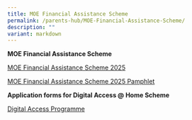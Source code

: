 ```yaml
---
title: MOE Financial Assistance Scheme
permalink: /parents-hub/MOE-Financial-Assistance-Scheme/
description: ""
variant: markdown
---
```

**MOE Financial Assistance Scheme**


[MOE Financial Assistance Scheme 2025](/files/MOE_FAS_Application_Form_2025.pdf)

[MOE Financial Assistance Scheme 2025 Pamphlet](/files/MOE_FAS_Pamphlet_2025.pdf)


**Application forms for Digital Access @ Home Scheme**

[Digital Access Programme](https://eservice.imda.gov.sg/das/homepage)